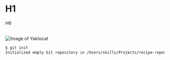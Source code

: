 # H1
###### H6

![Image of Yaktocat](https://octodex.github.com/images/yaktocat.png)


```bash
$ git init
Initialized empty Git repository in /Users/skills/Projects/recipe-repository/.git/
```
